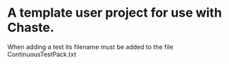 # A template user project for use with Chaste.

When adding a test its filename must be added to the file ContinuousTestPack.txt
